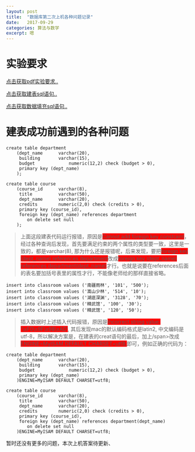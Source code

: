 ```yaml
---
layout: post
title:  "数据库第二次上机各种问题记录"
date:   2017-09-29
categories: 算法与数学
excerpt: 嗯
---
```

# 实验要求

<a href="/databaseLab/Basic+SQL-2017.pdf" target="_blank">点击获取pdf实验要求..</a>

<a href="/databaseLab/原版教材配套建表（附加首先删表）DDL+drop.sql" target="_blank">点击获取建表sql语句..</a>

<a href="/databaseLab/中文版数据填充-中文-final-utf8.sql" target="_blank">点击获取数据填充sql语句..</a>

# 建表成功前遇到的各种问题

```
create table department
    (dept_name      varchar(20), 
     building       varchar(15), 
     budget             numeric(12,2) check (budget > 0),
     primary key (dept_name)
    );
 
create table course
    (course_id      varchar(8), 
     title          varchar(50), 
     dept_name      varchar(20),
     credits        numeric(2,0) check (credits > 0),
     primary key (course_id),
     foreign key (dept_name) references department
        on delete set null
    );
```

> 上面这段建表代码运行报错，原因是<span style="background:red;">Cannot add foreign key constraint</span>，经过各种查询后发现，首先要满足约束的两个属性的类型要一致，这里是一致的，都是varchar(8), 那为什么还是报错呢，后来发现，要把<span style="background:red;">foreign key (dept_name) references department</span>改成<span style="background:red;">foreign key (dept_name) references department(dept_name)</span>才行。也就是说要在references后面的表名要加括号表里的属性才行，不能像老师给的那样直接省略。

```
insert into classroom values ('南疆雨林', '101', '500');
insert into classroom values ('嵩山少林', '514', '10');
insert into classroom values ('湖底深渊', '3128', '70');
insert into classroom values ('精武馆', '100', '30');
insert into classroom values ('精武馆', '120', '50');
```

> 插入数据时上述插入代码报错，原因是<span style="background:red;">Incorrect string value: '\xF0\x9F\x98\xAD'</span>, 其后发现mac的默认编码格式是latin2, 中文编码是utf-8，所以解决方案是，在建表的creat语句的最后，加上/span>改成<span style="background:red;">ENGINE=MyISAM DEFAULT CHARSET=utf8;</span>即可，例如正确的代码为：

```
create table department
    (dept_name      varchar(20), 
     building       varchar(15), 
     budget             numeric(12,2) check (budget > 0),
     primary key (dept_name)
    )ENGINE=MyISAM DEFAULT CHARSET=utf8;
 
create table course
    (course_id      varchar(8), 
     title          varchar(50), 
     dept_name      varchar(20),
     credits        numeric(2,0) check (credits > 0),
     primary key (course_id),
     foreign key (dept_name) references department(dept_name)
        on delete set null
    )ENGINE=MyISAM DEFAULT CHARSET=utf8;
```

暂时还没有更多的问题，本次上机答案待更新、

